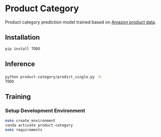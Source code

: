 # Product Category
Product category prediction model trained based on [Amazon product data](http://jmcauley.ucsd.edu/data/amazon/).

## Installation
```Bash
pip install TODO
```
## Inference
###
```Bash
python product-category/predict_single.py -h
TODO
```

## Training
### Setup Development Environment
```Bash
make create_environment
conda activate product-category
make requirements
```



